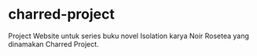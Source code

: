 # charred-project
Project Website untuk series buku novel Isolation karya Noir Rosetea yang dinamakan Charred Project.

